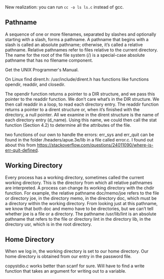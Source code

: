 New realization: you can run `cc -o ls ls.c` instead of gcc.

## Pathname

A sequence of one or more filenames, separated by slashes and optionally starting with a slash, forms a pathname. A pathname that begins with a slash is called an absolute pathname; otherwise, it’s called a relative pathname. Relative pathnames refer to files relative to the current directory. The name for the root of the file system (/) is a special-case absolute pathname that has no filename component.

Get the UNIX Programmer's Manual.

On Linux find dirent.h: /usr/include/dirent.h has functions like functions opendir, readdir, and closedir. 

The opendir function returns a pointer to a DIR structure, and we pass this pointer to the readdir function. We don’t care what’s in the DIR structure. We then call readdir in a loop, to read each directory entry. The readdir function returns a pointer to a dirent structure or, when it’s finished with the directory, a null pointer. All we examine in the dirent structure is the name of each directory entry (d_name). Using this name, we could then call the stat function (Section 4.2) to determine all the attributes of the file.

two functions of our own to handle the errors: err_sys and err_quit can be found in the folder /headers/apue.3e/lib in a file called error.c. I found out about this from <https://stackoverflow.com/questions/24011090/where-is-err-quit-defined>. 

## Working Directory
Every process has a working directory, sometimes called the current working directory. This is the directory from which all relative pathnames are interpreted. A process can change its working directory with the chdir function. For example, the relative pathname doc/memo/joe refers to the file or directory joe, in the directory memo, in the directory doc, which must be a directory within the working directory. From looking just at this pathname, we know that both doc and memo have to be directories, but we can’t tell whether joe is a file or a directory. The
pathname /usr/lib/lint is an absolute pathname that refers to the file or directory lint in the directory lib, in the directory usr, which is in the root directory.



## Home Directory

When we log in, the working directory is set to our home directory. Our home directory
is obtained from our entry in the password file.



copystdio.c works better than scanf for sure. Will have to find a write function that takes an argument for writing out to a variable.